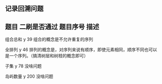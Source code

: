 ## 记录回溯问题

## 题目      二刷是否通过   题目序号          描述

组合总和       y             39        组合的概念是不允许重复的序列

全排列         y             46        排列的概念是，对序列来说有顺序，即使元素相同，顺序不同也可以是一个序列。（搞清树层和树枝的概念即可）

子集           y             78        没啥问题

岛屿数量        y             200      没啥问题
